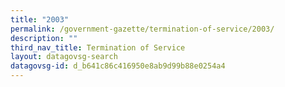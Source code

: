 ```yaml
---
title: "2003"
permalink: /government-gazette/termination-of-service/2003/
description: ""
third_nav_title: Termination of Service
layout: datagovsg-search
datagovsg-id: d_b641c86c416950e8ab9d99b88e0254a4
---
```


